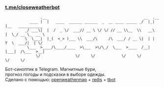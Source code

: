 ### [t.me/closeweatherbot](https://t.me/closeweatherbot)
```
                .__                                            __  .__                  
           ____ |  |   ____  ______ ______  _  __ ____ _____ _/  |_|  |__   ___________ 
         _/ ___\|  |  /  _ \/  ___// __ \ \/ \/ // __ \\__  \\   __\  |  \_/ __ \_  __ \
         \  \___|  |_(  <_> )___ \\  ___/\     /\  ___/ / __ \|  | |   Y  \  ___/|  | \/
          \___  >____/\____/____  >\___  >\/\_/  \___  >____  /__| |___|  /\___  >__|   
              \/                \/     \/            \/     \/          \/     \/    
``` 
Бот-синоптик в Telegram. Магнитные бури,<br />
прогноз погоды и подсказки в выборе одежды.<br />
Сделано с помощью: [openweathermap](https://github.com/briandowns/openweathermap) + [redis](https://github.com/go-redis/redis) + [tbot](https://github.com/yanzay/tbot) 
